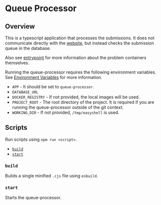 # Queue Processor

## Overview

This is a typescript application that processes the submissions. It does not communicate directly with the [website](../website/README.md), but instead checks the submission queue in the database.

Also see [entrypoint](../entrypoint/README.md) for more information about the problem containers themselves.

Running the queue-processor requires the following environment variables. See [Environment Variables](../../README.md#environment-variables) for more information.

- `APP` - It should be set to `queue-processor`.
- `DATABASE_URL`
- `DOCKER_REGISTRY` - If not provided, the local images will be used.
- `PROJECT_ROOT` - The root directory of the project. It is required if you are running the queue-processor outside of the git context.
- `WORKING_DIR` - If not provided, `/tmp/easyshell` is used.

## Scripts

Run scripts using `npm run <script>`.

- [`build`](#build)
- [`start`](#start)

### `build`

Builds a single minified `.cjs` file using `esbuild`.

### `start`

Starts the queue-processor.
